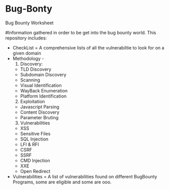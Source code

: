 # Bug-Bonty #
Bug Bounty Worksheet


#Information gathered in order to be get into the bug bounty world.
This repository includes: 
- CheckList = A comprehensive lists of all the vulnerabiltie to look for on a given domain
- Methodology - 
  1. Discovery:
    - TLD Discovery
    - Subdomain Discovery
    - Scanning
    - Visual Identification
    - WayBack Enumeration
    - Platform Identification
  2. Exploitation 
    - Javascript Parsing
    - Content Discovery
    - Parameter Bruting
  3. Vulnerabilities
    - XSS
    - Sensitive Files
    - SQL Injection
    - LFI & RFI
    - CSRF
    - SSRF
    - CMD Injection
    - XXE
    - Open Redirect
- Vulnerabilities =  A list of vulnerabilities found on different BugBounty Programs, some are eligible and some are ooo.

